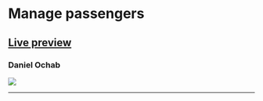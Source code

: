 # Manage passengers

## <a href="https://manage-passengers.web.app"><strong>Live preview</strong></a>

### Daniel Ochab

<img  src ="https://cdn1.bbcode0.com/uploads/2021/1/26/f3c43654330a19c2e5e2af0b508ea65e-full.png">

<hr>


